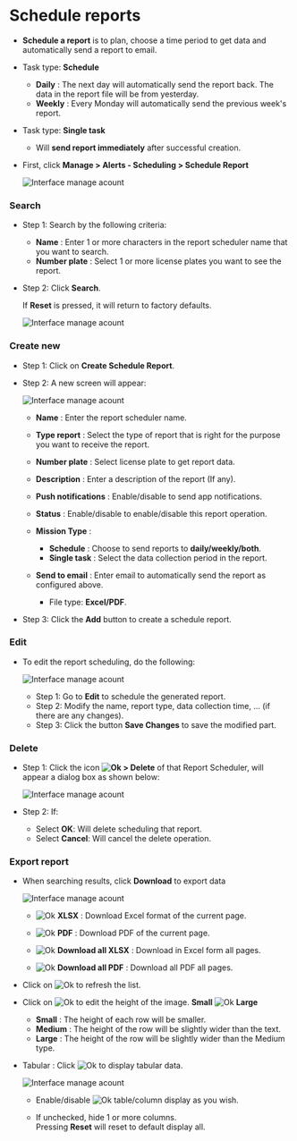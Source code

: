 # Schedule reports

- **Schedule a report** is to plan, choose a time period to get data and automatically send a report to email.
- Task type: **Schedule**
  - **Daily** : The next day will automatically send the report back. The data in the report file will be from yesterday.
  - **Weekly** : Every Monday will automatically send the previous week's report.
- Task type: **Single task**
  - Will **send report immediately** after successful creation.

- First, click **Manage > Alerts - Scheduling > Schedule Report**

    <span style="display:block;text-align:left">![Interface manage acount](/docs/assets/images/web-english/notifications/schedule-a-report.jpg)

### Search

* Step 1: Search by the following criteria:

    * **Name** : Enter 1 or more characters in the report scheduler name that you want to search.
    * **Number plate** : Select 1 or more license plates you want to see the report.

* Step 2: Click **Search**.
 
    If **Reset** is pressed, it will return to factory defaults.

    <span style="display:block;text-align:left">![Interface manage acount](/docs/assets/images/web-english/notifications/search-report-scheduling.jpg)

### Create new

- Step 1: Click on **Create Schedule Report**.
- Step 2: A new screen will appear:
  
  <span style="display:block;text-align:left">![Interface manage acount](/docs/assets/images/web-english/notifications/add-report-scheduling.jpg)
  
  - **Name** : Enter the report scheduler name.
  - **Type report** : Select the type of report that is right for the purpose you want to receive the report.
  - **Number plate** : Select license plate to get report data.
  - **Description** : Enter a description of the report (If any).
  - **Push notifications** : Enable/disable to send app notifications.
  - **Status** : Enable/disable to enable/disable this report operation.
  - **Mission Type** :
    - **Schedule** : Choose to send reports to **daily/weekly/both**.
    - **Single task** : Select the data collection period in the report.
    
  - **Send to email** : Enter email to automatically send the report as configured above.
    - File type: **Excel/PDF**.
 
- Step 3: Click the **Add** button to create a schedule report.

### Edit

- To edit the report scheduling, do the following:
  
  <span style="display:block;text-align:left">![Interface manage acount](/docs/assets/images/web-english/notifications/edit-report-scheduling.jpg)
  
  - Step 1: Go to **Edit** to schedule the generated report.
  - Step 2: Modify the name, report type, data collection time, ... (if there are any changes).
  - Step 3: Click the button **Save Changes** to save the modified part.

### Delete

- Step 1: Click the icon **<span class="icon-left svg-filter-info">![Ok](/docs/assets/images/web-interface/icon/SVG/ellipsis-h.svg) > Delete** of that Report Scheduler, will appear a dialog box as shown below:

    <span style="display:block;text-align:left">![Interface manage acount](/docs/assets/images/web-english/notifications/delete-report-scheduling.jpg)

- Step 2: If:
  - Select **OK**: Will delete scheduling that report.
  - Select **Cancel**: Will cancel the delete operation.


### Export report

* When searching results, click **Download** to export data
 
    <span style="display:block;text-align:left">![Interface manage acount](/docs/assets/images/web-english/notifications/download-report-scheduling.jpg)
  
  - <span class="icon-left svg-filter-circlegreen2">![Ok](/docs/assets/images/web-interface/icon/SVG/file-excel1.svg) **XLSX** : Download Excel format of the current page.

  - <span class="icon-left svg-filter-circlered">![Ok](/docs/assets/images/web-interface/icon/SVG/file-pdf1.svg) **PDF** : Download PDF of the current page.

  - <span class="icon-left svg-filter-circlegreen2">![Ok](/docs/assets/images/web-interface/icon/SVG/file-excel1.svg) **Download all XLSX** : Download in Excel form all pages.
  
  - <span class="icon-left svg-filter-circlered">![Ok](/docs/assets/images/web-interface/icon/SVG/file-pdf1.svg) **Download all PDF** : Download all PDF all pages.

- Click on <span class="icon-left svg-filter-info">![Ok](/docs/assets/images/web-interface/icon/SVG/icons8-reset.svg) to refresh the list.
      
- Click on <span class="icon-left svg-filter-info">![Ok](/docs/assets/images/web-interface/icon/SVG/column-height.svg) to edit the height of the image. **Small** <span class="icon-left svg-filter-serch">![Ok](/docs/assets/images/web-interface/icon/SVG/arrow-right.svg) **Large**

  - **Small** : The height of each row will be smaller.
  - **Medium** : The height of the row will be slightly wider than the text.
  - **Large** : The height of the row will be slightly wider than the Medium type.
- Tabular : Click <span class="icon-left ">![Ok](/docs/assets/images/web-interface/icon/SVG/icons8-gear.svg) to display tabular data.
    
    <span style="display:block;text-align:left">![Interface manage acount](/docs/assets/images/web-english/notifications/download-report-scheduling-2.jpg)
    - Enable/disable <span class="icon-left svg-filter-tick">![Ok](/docs/assets/images/web-interface/icon/SVG/check-square1.svg) table/column display as you wish.
    
    - If unchecked, hide 1 or more columns. <br>
    Pressing **Reset** will reset to default display all.